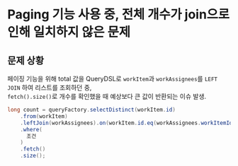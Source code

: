 # Paging 기능 사용 중, 전체 개수가 join으로 인해 일치하지 않은 문제

## 문제 상황

페이징 기능을 위해 total 값을 QueryDSL로 `workItem`과 `workAssignees`를 `LEFT JOIN` 하여 리스트를 조회하던 중,  
`fetch().size()`로 개수를 확인했을 때 예상보다 큰 값이 반환되는 이슈 발생.

```java
long count = queryFactory.selectDistinct(workItem.id)
    .from(workItem)
    .leftJoin(workAssignees).on(workItem.id.eq(workAssignees.workItemId))
    .where(
      조건
    )
    .fetch()
    .size();
```
